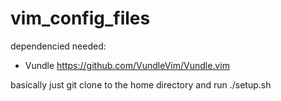 # vim_config_files

dependencied needed:

- Vundle https://github.com/VundleVim/Vundle.vim

basically just git clone to the home directory 
and run ./setup.sh
